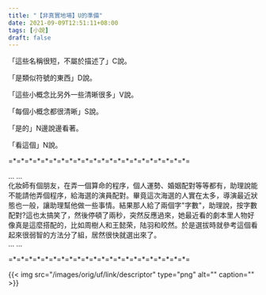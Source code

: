 ```yaml
---
title: "【非真實地場】U的準備"
date: 2021-09-09T12:51:11+08:00
tags: [小說]
draft: false
---
```



「這些名稱很短，不屬於描述了」C說。

「是類似符號的東西」D說。

「這些小概念比另外一些清晰很多」V說。

「每個小概念都很清晰」S說。

「是的」N邊說邊看著。

「看這個」N說。

=\*=\*=\*=\*=\*=\*=\*=\*=\*=\*=\*=\*=\*=\*=\*=\*=\*=\*=\*=\*=\*=\*=

... ...  
化妝師有個朋友，在弄一個算命的程序，個人運勢、婚姻配對等等都有，助理說能不能請他弄個程序，給海選的演員配對。畢竟這次海選的人實在太多，導演最近狀態也一般，讓助理幫他做一些事情。結果那人給了兩個字"字數"，助理說，按字數配對?這也太搞笑了，然後停頓了兩秒，突然反應過來，她最近看的劇本里人物好像真是這麼搭配的，比如周樹人和王懿荣，陆羽和皎然。於是選拔時就參考這個看起來很弱智的方法分了組，居然很快就選出來了。  
... ...  

=\*=\*=\*=\*=\*=\*=\*=\*=\*=\*=\*=\*=\*=\*=\*=\*=\*=\*=\*=\*=\*=\*=

{{< img src="/images/orig/uf/link/descriptor" type="png" alt="" caption="" >}}